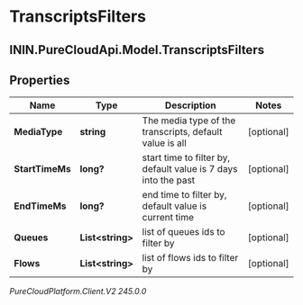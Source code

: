 # TranscriptsFilters

## ININ.PureCloudApi.Model.TranscriptsFilters

## Properties

|Name | Type | Description | Notes|
|------------ | ------------- | ------------- | -------------|
| **MediaType** | **string** | The media type of the transcripts, default value is all  | [optional] |
| **StartTimeMs** | **long?** | start time to filter by, default value is 7 days into the past | [optional] |
| **EndTimeMs** | **long?** | end time to filter by, default value is current time | [optional] |
| **Queues** | **List&lt;string&gt;** | list of queues ids to filter by | [optional] |
| **Flows** | **List&lt;string&gt;** | list of flows ids to filter by | [optional] |



_PureCloudPlatform.Client.V2 245.0.0_
